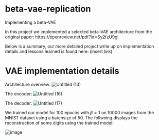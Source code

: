 # beta-vae-replication
Implementing a beta-VAE

In this project we implemented a selected beta-VAE architecture from the original paper: https://openreview.net/pdf?id=Sy2fzU9gl

Below is a summary, our more detailed project write up on implementation details and lessons learned is found here: (insert link)

# VAE implementation details

Architecture overview:
![Untitled (13)](https://github.com/kkittif/beta-vae-replication/assets/46658522/a8eef280-f521-4094-87e8-2689348a5d64)

The encoder:
![Untitled (16)](https://github.com/kkittif/beta-vae-replication/assets/46658522/d9025745-d177-4605-9360-13d9b7a3b075)

The decoder:
![Untitled (17)](https://github.com/kkittif/beta-vae-replication/assets/46658522/3ae666fa-b037-4c71-82e9-f2ef71319776)

We trained our model for 100 epochs with $\beta = 1$ on 10000 images from the MNIST dataset using a batchsize of 50. The follwoing displays the reconstruction of some digits using the trained model:

![image](https://github.com/kkittif/beta-vae-replication/assets/46658522/64c5e7ee-ab6d-438d-8d23-13189b0b420a)

